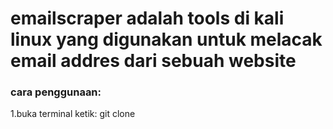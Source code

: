 <h1>emailscraper adalah tools di kali linux yang digunakan untuk melacak email addres dari sebuah website</h1>
<h3>cara penggunaan:</h3>
<p>1.buka terminal ketik: git clone </p>
